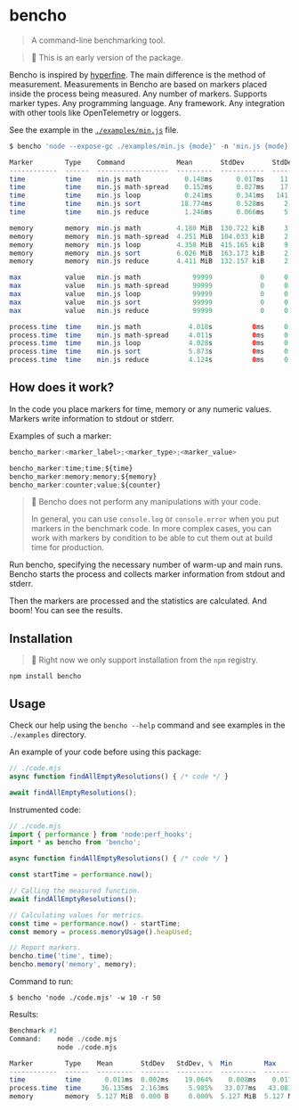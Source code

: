 # bencho

> A command-line benchmarking tool.

> :book: This is an early version of the package.

Bencho is inspired by [hyperfine](https://github.com/sharkdp/hyperfine). The main difference is the method of measurement. Measurements in Bencho are based on markers placed inside the process being measured. Any number of markers. Supports marker types. Any programming language. Any framework. Any integration with other tools like OpenTelemetry or loggers.

See the example in the [`./examples/min.js`](./examples/min.js) file.

```php
$ bencho 'node --expose-gc ./examples/min.js {mode}' -n 'min.js {mode}' -r 1 -l mode=math,math-spread,loop,sort,reduce --reporter benchmark --allow-multiple

Marker        Type    Command             Mean       StdDev       StdDev, %  Ratio   Lowest
------------  ------  ------------------  ---------  -----------  ---------  ------  ------
time          time    min.js math           0.148ms      0.017ms    11.744%    1.00     yes
time          time    min.js math-spread    0.152ms      0.027ms    17.487%    1.03
time          time    min.js loop           0.241ms      0.341ms   141.105%    1.63
time          time    min.js sort          18.774ms      0.528ms     2.815%  126.58
time          time    min.js reduce         1.246ms      0.066ms     5.270%    8.40

memory        memory  min.js math         4.180 MiB  130.722 kiB     3.054%    1.00     yes
memory        memory  min.js math-spread  4.251 MiB  104.033 kiB     2.390%    1.02
memory        memory  min.js loop         4.358 MiB  415.165 kiB     9.304%    1.04
memory        memory  min.js sort         6.026 MiB  163.173 kiB     2.644%    1.44
memory        memory  min.js reduce       4.411 MiB  132.157 kiB     2.926%    1.06

max           value   min.js math             99999            0     0.000%    1.00     yes
max           value   min.js math-spread      99999            0     0.000%    1.00     yes
max           value   min.js loop             99999            0     0.000%    1.00     yes
max           value   min.js sort             99999            0     0.000%    1.00     yes
max           value   min.js reduce           99999            0     0.000%    1.00     yes

process.time  time    min.js math            4.018s          0ms     0.000%    1.00
process.time  time    min.js math-spread     4.011s          0ms     0.000%    1.00     yes
process.time  time    min.js loop            4.028s          0ms     0.000%    1.00
process.time  time    min.js sort            5.873s          0ms     0.000%    1.46
process.time  time    min.js reduce          4.124s          0ms     0.000%    1.03
```

## How does it work?

In the code you place markers for time, memory or any numeric values. Markers write information to stdout or stderr.

Examples of such a marker:

```js
bencho_marker:<marker_label>;<marker_type>;<marker_value>

bencho_marker:time;time;${time}
bencho_marker:memory;memory;${memory}
bencho_marker:counter;value;${counter}
```

> :book: Bencho does not perform any manipulations with your code.
>
> In general, you can use `console.log` or `console.error` when you put markers in the benchmark code. In more complex cases, you can work with markers by condition to be able to cut them out at build time for production.

Run bencho, specifying the necessary number of warm-up and main runs. Bencho starts the process and collects marker information from stdout and stderr.

Then the markers are processed and the statistics are calculated. And boom! You can see the results.

## Installation

> :book: Right now we only support installation from the `npm` registry.

```console
npm install bencho
```

## Usage

Check our help using the `bencho --help` command and see examples in the `./examples` directory.

An example of your code before using this package:

```js
// ./code.mjs
async function findAllEmptyResolutions() { /* code */ }

await findAllEmptyResolutions();
```

Instrumented code:

```js
// ./code.mjs
import { performance } from 'node:perf_hooks';
import * as bencho from 'bencho';

async function findAllEmptyResolutions() { /* code */ }

const startTime = performance.now();

// Calling the measured function.
await findAllEmptyResolutions();

// Calculating values for metrics.
const time = performance.now() - startTime;
const memory = process.memoryUsage().heapUsed;

// Report markers.
bencho.time('time', time);
bencho.memory('memory', memory);
```

Command to run:

```shell
$ bencho 'node ./code.mjs' -w 10 -r 50
```

Results:

```php
Benchmark #1
Command:    node ./code.mjs
            node ./code.mjs

Marker        Type    Mean       StdDev   StdDev, %  Min        Max
------------  ------  ---------  -------  ---------  ---------  ---------
time          time      0.011ms  0.002ms    19.064%    0.008ms    0.017ms
process.time  time     36.135ms  2.163ms     5.985%   33.077ms   43.087ms
memory        memory  5.127 MiB  0.000 B     0.000%  5.127 MiB  5.127 MiB
```
